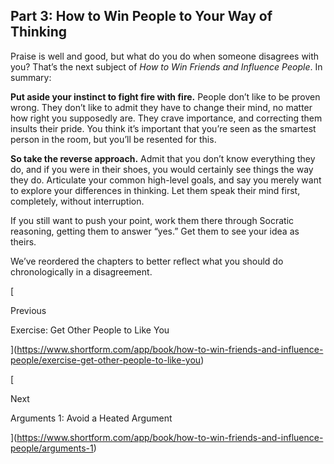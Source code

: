 ## Part 3: How to Win People to Your Way of Thinking

Praise is well and good, but what do you do when someone disagrees with you? That’s the next subject of _How to Win Friends and Influence People_. In summary:

**Put aside your instinct to fight fire with fire.** People don’t like to be proven wrong. They don’t like to admit they have to change their mind, no matter how right you supposedly are. They crave importance, and correcting them insults their pride. You think it’s important that you’re seen as the smartest person in the room, but you’ll be resented for this.

**So take the reverse approach.** Admit that you don’t know everything they do, and if you were in their shoes, you would certainly see things the way they do. Articulate your common high-level goals, and say you merely want to explore your differences in thinking. Let them speak their mind first, completely, without interruption.

If you still want to push your point, work them there through Socratic reasoning, getting them to answer “yes.” Get them to see your idea as theirs.

We’ve reordered the chapters to better reflect what you should do chronologically in a disagreement.

[

Previous

Exercise: Get Other People to Like You

](https://www.shortform.com/app/book/how-to-win-friends-and-influence-people/exercise-get-other-people-to-like-you)

[

Next

Arguments 1: Avoid a Heated Argument

](https://www.shortform.com/app/book/how-to-win-friends-and-influence-people/arguments-1)